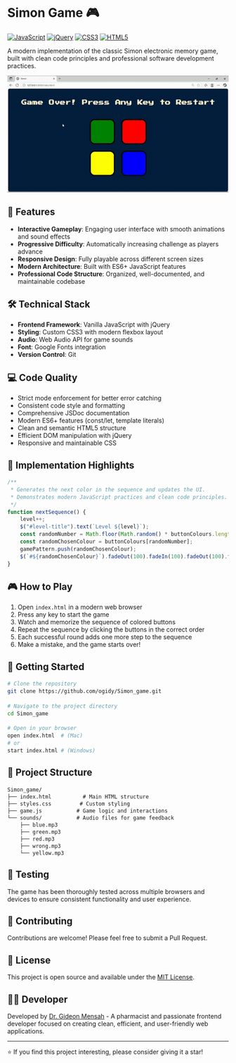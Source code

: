 # Simon Game 🎮

[![JavaScript](https://img.shields.io/badge/JavaScript-ES6-yellow.svg)](https://www.ecma-international.org/ecma-262/6.0/)
[![jQuery](https://img.shields.io/badge/jQuery-3.7.1-blue.svg)](https://jquery.com/)
[![CSS3](https://img.shields.io/badge/CSS-3-blue.svg)](https://www.w3.org/Style/CSS/)
[![HTML5](https://img.shields.io/badge/HTML-5-orange.svg)](https://html.spec.whatwg.org/)

A modern implementation of the classic Simon electronic memory game, built with clean code principles and professional software development practices.

![Simon Game Preview](./preview.gif)

## 🚀 Features

- **Interactive Gameplay**: Engaging user interface with smooth animations and sound effects
- **Progressive Difficulty**: Automatically increasing challenge as players advance
- **Responsive Design**: Fully playable across different screen sizes
- **Modern Architecture**: Built with ES6+ JavaScript features
- **Professional Code Structure**: Organized, well-documented, and maintainable codebase

## 🛠️ Technical Stack

- **Frontend Framework**: Vanilla JavaScript with jQuery
- **Styling**: Custom CSS3 with modern flexbox layout
- **Audio**: Web Audio API for game sounds
- **Font**: Google Fonts integration
- **Version Control**: Git

## 💻 Code Quality

- Strict mode enforcement for better error catching
- Consistent code style and formatting
- Comprehensive JSDoc documentation
- Modern ES6+ features (const/let, template literals)
- Clean and semantic HTML5 structure
- Efficient DOM manipulation with jQuery
- Responsive and maintainable CSS

## 🎯 Implementation Highlights

```javascript
/**
 * Generates the next color in the sequence and updates the UI.
 * Demonstrates modern JavaScript practices and clean code principles.
 */
function nextSequence() {
    level++;
    $("#level-title").text(`Level ${level}`);
    const randomNumber = Math.floor(Math.random() * buttonColours.length);
    const randomChosenColour = buttonColours[randomNumber];
    gamePattern.push(randomChosenColour);
    $(`#${randomChosenColour}`).fadeOut(100).fadeIn(100).fadeOut(100).fadeIn(100);
}
```

## 🎮 How to Play

1. Open `index.html` in a modern web browser
2. Press any key to start the game
3. Watch and memorize the sequence of colored buttons
4. Repeat the sequence by clicking the buttons in the correct order
5. Each successful round adds one more step to the sequence
6. Make a mistake, and the game starts over!

## 🚀 Getting Started

```bash
# Clone the repository
git clone https://github.com/ogidy/Simon_game.git

# Navigate to the project directory
cd Simon_game

# Open in your browser
open index.html  # (Mac)
# or
start index.html # (Windows)
```

## 📐 Project Structure

```
Simon_game/
├── index.html          # Main HTML structure
├── styles.css         # Custom styling
├── game.js           # Game logic and interactions
└── sounds/           # Audio files for game feedback
    ├── blue.mp3
    ├── green.mp3
    ├── red.mp3
    ├── wrong.mp3
    └── yellow.mp3
```

## 🧪 Testing

The game has been thoroughly tested across multiple browsers and devices to ensure consistent functionality and user experience.

## 🤝 Contributing

Contributions are welcome! Please feel free to submit a Pull Request.

## 📝 License

This project is open source and available under the [MIT License](LICENSE).

## 👨‍💻 Developer

Developed by [Dr. Gideon Mensah](https://github.com/ogidy) - A pharmacist and passionate frontend developer focused on creating clean, efficient, and user-friendly web applications.

---

⭐ If you find this project interesting, please consider giving it a star!
